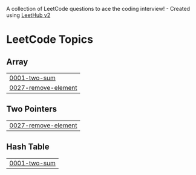 A collection of LeetCode questions to ace the coding interview! - Created using [LeetHub v2](https://github.com/arunbhardwaj/LeetHub-2.0)
<!---LeetCode Topics Start-->
# LeetCode Topics
## Array
|  |
| ------- |
| [0001-two-sum](https://github.com/Sakshi9335/Leetcode-DSA-Problems/tree/master/0001-two-sum) |
| [0027-remove-element](https://github.com/Sakshi9335/Leetcode-DSA-Problems/tree/master/0027-remove-element) |
## Two Pointers
|  |
| ------- |
| [0027-remove-element](https://github.com/Sakshi9335/Leetcode-DSA-Problems/tree/master/0027-remove-element) |
## Hash Table
|  |
| ------- |
| [0001-two-sum](https://github.com/Sakshi9335/Leetcode-DSA-Problems/tree/master/0001-two-sum) |
<!---LeetCode Topics End-->